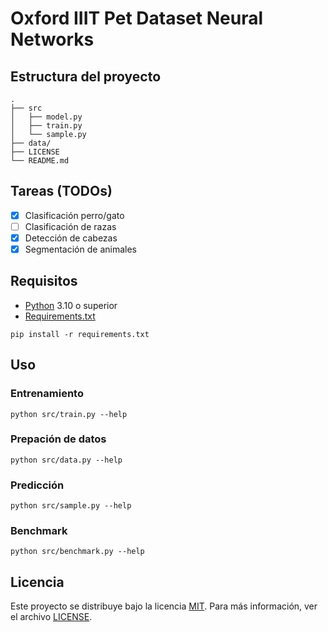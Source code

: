 # Oxford IIIT Pet Dataset Neural Networks

## Estructura del proyecto

```shell
.
├── src
│   ├── model.py
│   ├── train.py
│   └── sample.py
├── data/
├── LICENSE
└── README.md
```

## Tareas (TODOs)

-   [x] Clasificación perro/gato
-   [ ] Clasificación de razas
-   [x] Detección de cabezas
-   [x] Segmentación de animales

## Requisitos

-   [Python](https://www.python.org/) 3.10 o superior
-   [Requirements.txt](requirements.txt)

```shell
pip install -r requirements.txt
```

## Uso

### Entrenamiento

```shell
python src/train.py --help
```

### Prepación de datos

```shell
python src/data.py --help
```

### Predicción

```shell
python src/sample.py --help
```

### Benchmark

```shell
python src/benchmark.py --help
```

## Licencia

Este proyecto se distribuye bajo la licencia [MIT](https://opensource.org/licenses/MIT). Para más información, ver el archivo [LICENSE](LICENSE).
